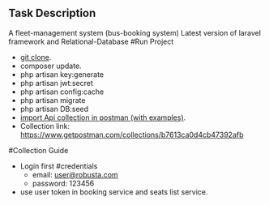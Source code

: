 
## Task Description 

A fleet-management system (bus-booking system) Latest version of laravel framework and Relational-Database
#Run Project

- [git clone](https://github.com/fatmaabdelrahman/fleet-management-system.git).
- composer update.
- php artisan key:generate
- php artisan jwt:secret
- php artisan config:cache
- php artisan migrate
- php artisan DB:seed
- [import Api collection in postman (with examples)](https://www.getpostman.com/collections/b7613ca0d4cb47392afb).
-  Collection link: https://www.getpostman.com/collections/b7613ca0d4cb47392afb

#Collection Guide 
- Login first 
    #credentials
    - email: user@robusta.com
    - password: 123456
- use user token in booking service and seats list service.


